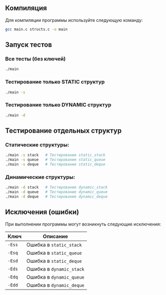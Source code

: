 ## Компиляция

Для компиляции программы используйте следующую команду:

```sh
gcc main.c structs.c -o main
```

## Запуск тестов

### Все тесты (без ключей)

```sh
./main
```

### Тестирование только STATIC структур

```sh
./main -s
```

### Тестирование только DYNAMIC структур

```sh
./main -d
```

## Тестирование отдельных структур

### Статические структуры:
```sh
./main -s stack   # Тестирование static_stack
./main -s queue   # Тестирование static_queue
./main -s deque   # Тестирование static_deque
```

### Динамические структуры:
```sh
./main -d stack   # Тестирование dynamic_stack
./main -d queue   # Тестирование dynamic_queue
./main -d deque   # Тестирование dynamic_deque
```

## Исключения (ошибки)

При выполнении программы могут возникнуть следующие исключения:

| Ключ | Описание |
|------|----------|
| `-Ess` | Ошибка в `static_stack` |
| `-Esq` | Ошибка в `static_queue` |
| `-Esd` | Ошибка в `static_deque` |
| `-Eds` | Ошибка в `dynamic_stack` |
| `-Edq` | Ошибка в `dynamic_queue` |
| `-Edd` | Ошибка в `dynamic_deque` |
